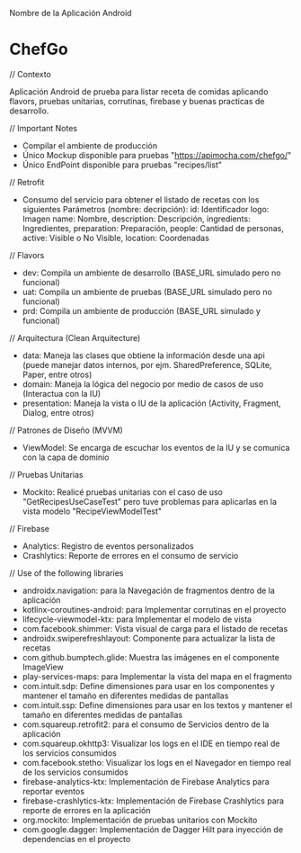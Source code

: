 Nombre de la Aplicación Android
# ChefGo

// Contexto

Aplicación Android de prueba para listar receta de comidas aplicando flavors, pruebas unitarias, corrutinas, firebase y buenas practicas de desarrollo.

// Important Notes
- Compilar el ambiente de producción
- Único Mockup disponible para pruebas "https://apimocha.com/chefgo/"
- Único EndPoint disponible para pruebas "recipes/list"

// Retrofit
- Consumo del servicio para obtener el listado de recetas con los siguientes Parámetros (nombre: decripción):
  id: Identificador
  logo: Imagen
  name: Nombre,
  description: Descripción,
  ingredients: Ingredientes,
  preparation: Preparación,
  people: Cantidad de personas,
  active: Visible o No Visible,
  location: Coordenadas

// Flavors
- dev: Compila un ambiente de desarrollo (BASE_URL simulado pero no funcional)
- uat: Compila un ambiente de pruebas (BASE_URL simulado pero no funcional)
- prd: Compila un ambiente de producción (BASE_URL simulado y funcional)

// Arquitectura (Clean Arquitecture)
- data: Maneja las clases que obtiene la información desde una api (puede manejar datos internos, por ejm. SharedPreference, SQLite, Paper, entre otros)
- domain: Maneja la lógica del negocio por medio de casos de uso (Interactua con la IU) 
- presentation: Maneja la vista o IU de la aplicación (Activity, Fragment, Dialog, entre otros)

// Patrones de Diseño (MVVM)
- ViewModel: Se encarga de escuchar los eventos de la IU y se comunica con la capa de dominio

// Pruebas Unitarias
- Mockito: Realicé pruebas unitarias con el caso de uso "GetRecipesUseCaseTest" pero tuve problemas para aplicarlas en la vista modelo "RecipeViewModelTest"

// Firebase
- Analytics: Registro de eventos personalizados
- Crashlytics: Reporte de errores en el consumo de servicio

// Use of the following libraries
- androidx.navigation: para la Navegación de fragmentos dentro de la aplicación
- kotlinx-coroutines-android: para Implementar corrutinas en el proyecto
- lifecycle-viewmodel-ktx: para Implementar el modelo de vista
- com.facebook.shimmer: Vista visual de carga para el listado de recetas
- androidx.swiperefreshlayout: Componente para actualizar la lista de recetas
- com.github.bumptech.glide: Muestra las imágenes en el componente ImageView
- play-services-maps: para Implementar la vista del mapa en el fragmento
- com.intuit.sdp: Define dimensiones para usar en los componentes y mantener el tamaño en diferentes medidas de pantallas 
- com.intuit.ssp: Define dimensiones para usar en los textos y mantener el tamaño en diferentes medidas de pantallas
- com.squareup.retrofit2: para el consumo de Servicios dentro de la aplicación
- com.squareup.okhttp3: Visualizar los logs en el IDE en tiempo real de los servicios consumidos
- com.facebook.stetho: Visualizar los logs en el Navegador en tiempo real de los servicios consumidos
- firebase-analytics-ktx: Implementación de Firebase Analytics para reportar eventos
- firebase-crashlytics-ktx: Implementación de Firebase Crashlytics para reporte de errores en la aplicación
- org.mockito: Implementación de pruebas unitarios con Mockito
- com.google.dagger: Implementación de Dagger Hilt para inyección de dependencias en el proyecto




